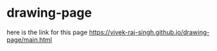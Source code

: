 # drawing-page
here is the link for this page
https://vivek-raj-singh.github.io/drawing-page/main.html

